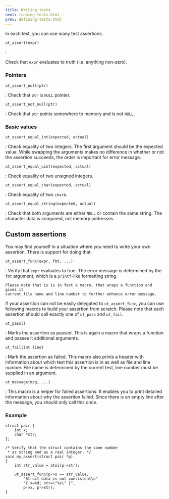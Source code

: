 ```yaml
---
title: Writing tests
next: running-tests.html
prev: defining-tests.html
---
```


In each test, you can use many test assertions.

`ut_assert(expr)`

:   <p>Check that `expr` evaluates to truth (i.e. anything non-zero).</p>


### Pointers

`ut_assert_null(ptr)`

:   Check that `ptr` is `NULL` pointer.

`ut_assert_not_null(ptr)`

:   Check that `ptr` points somewhere to memory and is not `NULL`.


### Basic values

`ut_assert_equal_int(expected, actual)`

:   Check equality of two integers. The first argument should be the expected
    value. While swapping the arguments makes no difference in whether or not
    the assertion succeeds, the order is important for error message.

`ut_assert_equal_uint(expected, actual)`

:   Check equality of two unsigned integers.

`ut_assert_equal_char(expected, actual)`

:   Check equality of two `char`s.

`ut_assert_equal_string(expected, actual)`

:   Check that both arguments are either `NULL` or contain the same string.
    The character data is compared, not memory addresses.


## Custom assertions

You may find yourself in a situation where you need to write your own
assertion. There is support for doing that.

`ut_assert_func(expr, fmt, ...)`

:   Verify that `expr` evaluates to true. The error message is determined by
    the `fmt` argument, which is a `printf`-like formatting string.

    Please note that is is in fact a macro, that wraps a function and gives it
    current file name and line number to further enhance error message.


If your assertion can not be easily delegated to `ut_assert_func`, you can use
following macros to build your assertion from scratch. Please note that each
assertion should call exactly one of `ut_pass` and `ut_fail`.

`ut_pass()`

:   Marks the assertion as passed. This is again a macro that wraps a function
    and passes it additional arguments.

`ut_fail(int line)`

:   Mark the assertion as failed. This macro also prints a header with
    information about which test this assertion is in as well as file and line
    number. File name is determined by the current test, line number must be
    supplied in an argument.

`ut_message(msg, ...)`

:   This macro is a helper for failed assertions. It enables you to print
    detailed information about why the assertion failed. Since there is an
    empty line after the message, you should only call this once.


### Example

~~~~~~~~~~~~~~~~~~~~~~~~~~~~~~~~~~~~~~~~~~~~~~~~~~~~~~~~~~~~~~~~ {.C}
struct pair {
    int x;
    char *str;
};

/* Verify that the struct contains the same number
 * as string and as a real integer. */
void my_assert(struct pair *p)
{
    int str_value = atoi(p->str);

    ut_assert_func(p->x == str_value,
        "Struct data is not consistent\n"
        "{ x=%d; str=\"%s\" }",
        p->x, p->str);
}
~~~~~~~~~~~~~~~~~~~~~~~~~~~~~~~~~~~~~~~~~~~~~~~~~~~~~~~~~~~~~~~~~~~~~
